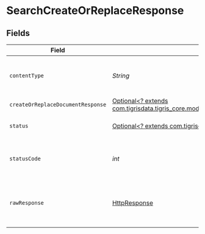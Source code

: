 # SearchCreateOrReplaceResponse


## Fields

| Field                                                                                                                                                  | Type                                                                                                                                                   | Required                                                                                                                                               | Description                                                                                                                                            |
| ------------------------------------------------------------------------------------------------------------------------------------------------------ | ------------------------------------------------------------------------------------------------------------------------------------------------------ | ------------------------------------------------------------------------------------------------------------------------------------------------------ | ------------------------------------------------------------------------------------------------------------------------------------------------------ |
| `contentType`                                                                                                                                          | *String*                                                                                                                                               | :heavy_check_mark:                                                                                                                                     | HTTP response content type for this operation                                                                                                          |
| `createOrReplaceDocumentResponse`                                                                                                                      | [Optional<? extends com.tigrisdata.tigris_core.models.shared.CreateOrReplaceDocumentResponse>](../../models/shared/CreateOrReplaceDocumentResponse.md) | :heavy_minus_sign:                                                                                                                                     | OK                                                                                                                                                     |
| `status`                                                                                                                                               | [Optional<? extends com.tigrisdata.tigris_core.models.shared.Status>](../../models/shared/Status.md)                                                   | :heavy_minus_sign:                                                                                                                                     | Default error response                                                                                                                                 |
| `statusCode`                                                                                                                                           | *int*                                                                                                                                                  | :heavy_check_mark:                                                                                                                                     | HTTP response status code for this operation                                                                                                           |
| `rawResponse`                                                                                                                                          | [HttpResponse<InputStream>](https://docs.oracle.com/en/java/javase/11/docs/api/java.net.http/java/net/http/HttpResponse.html)                          | :heavy_check_mark:                                                                                                                                     | Raw HTTP response; suitable for custom response parsing                                                                                                |